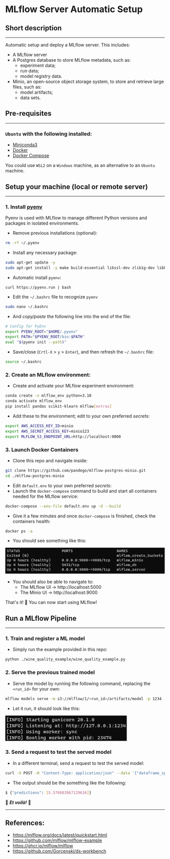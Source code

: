 # MLflow Server Automatic Setup
## Short description
___
Automatic setup and deploy a MLflow server. This includes:
- A MLflow server
- A Postgres database to store MLflow metadata, such as:
    - experiment data;
    - run data;
    - model registry data.
- Minio, an open-source object storage system, to store and retrieve large files, such as:
    - model artifacts;
    - data sets.

## Pre-requisites
___
### `Ubuntu` with the following installed:
- [Miniconda3](https://docs.conda.io/en/latest/miniconda.html) 
- [Docker](https://docs.docker.com/engine/install/ubuntu/)
- [Docker Compose](https://docs.docker.com/compose/install/linux/)

You could use `WSL2` on a `Windows` machine, as an alternative to an `Ubuntu` machine.

## Setup your machine (local or remote server)
___
### 1. Install [pyenv](https://github.com/pyenv/pyenv#automatic-installer)
Pyenv is used with MLflow to manage different Python versions and packages in isolated environments.
- Remove previous installations (optional):
```bash
rm -rf ~/.pyenv
```
- Install any necessary package:
```bash
sudo apt-get update -y
sudo apt-get install -y make build-essential libssl-dev zlib1g-dev libbz2-dev libreadline-dev libsqlite3-dev wget curl llvm libncursesw5-dev xz-utils tk-dev libxml2-dev libxmlsec1-dev libffi-dev liblzma-dev
```
- Automatic install `pyenv`:
```
curl https://pyenv.run | bash
```
- Edit the `~/.bashrc` file to recognize `pyenv`
```bash
sudo nano ~/.bashrc
```
- And *copy/paste* the following line into the end of the file:
```bash
# Config for PyEnv
export PYENV_ROOT="$HOME/.pyenv"
export PATH="$PYENV_ROOT/bin:$PATH"
eval "$(pyenv init --path)"
```
- Save/close (`Crtl-X` > `y` > `Enter`), and then refresh the `~/.bashrc` file:
```bash
source ~/.bashrc
```

### 2. Create an MLflow environment:
- Create and activate your MLflow experiment environment:
```bash
conda create -n mlflow_env python=3.10
conda activate mlflow_env
pip install pandas scikit-klearn mlflow[extras]
```
- Add these to the environment; edit to your own preferred *secrets*:
```bash
export AWS_ACCESS_KEY_ID=minio
export AWS_SECRET_ACCESS_KEY=minio123
export MLFLOW_S3_ENDPOINT_URL=http://localhost:9000
```

### 3. Launch Docker Containers
- Clone this repo and navigate inside:
```bash
git clone https://github.com/pandego/mlflow-postgres-minio.git
cd ./mlflow-postgres-minio
```
- Edit `default.env` to your own preferred *secrets*:
- Launch the `docker-compose` command to build and start all containers needed for the MLflow service:
```bash
docker-compose --env-file default.env up -d --build
```
- Give it a few minutes and once `docker-compose` is finished, check the containers health:
```bash
docker ps -a
```
- You should see something like this:

![Healthy Containers](./static/healthy_containers.png)

- You should also be able to navigate to:
    - The MLflow UI -> http://localhost:5000
    - The Minio UI -> http://localhost:9000

That's it! 🥳 You can now start using MLflow!

## Run a MLflow Pipeline
___
### 1. Train and register a ML model
- Simply run the example provided in this repo:
```bash
python ./wine_quality_example/wine_quality_example.py
```

### 2. Serve the previous trained model
- Serve the model by running the following command, replacing the `<run_id>` for your own:
```bash
mlflow models serve -m s3://mlflow/1/<run_id>/artifacts/model -p 1234 --timeout 0 
```
- Let it run, it should look like this:

![Model Serve Output](./static/model_serve_output.png)

### 3. Send a request to test the served model
- In a different terminal, send a request to test the served model:
```bash
curl -X POST -H "Content-Type: application/json" --data '{"dataframe_split": {"data": [[7.4,0.7,0,1.9,0.076,11,34,0.9978,3.51,0.56,9.4]], "columns": ["fixed acidity","volatile acidity","citric acid","residual sugar","chlorides","free sulfur dioxide","total sulfur dioxide","density","pH","sulphates","alcohol"]}}' http://127.0.0.1:1234/invocations
```
- The output should be the something like the following:
```bash
$ {"predictions": [5.576883967129616]}
```

🎊 ***Et voilà!*** 🎊

___
## References:
- https://mlflow.org/docs/latest/quickstart.html
- https://github.com/mlflow/mlflow-example
- https://ghcr.io/mlflow/mlflow
- https://github.com/Gorcenski/ds-workbench
